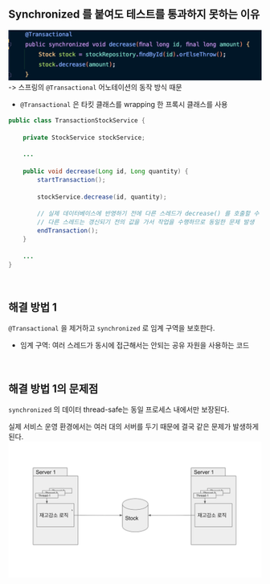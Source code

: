 ## Synchronized 를 붙여도 테스트를 통과하지 못하는 이유
![img.png](./image/img_05.png)
-> 스프링의 `@Transactional` 어노테이션의 동작 방식 때문
* `@Transactional` 은 타킷 클래스를 wrapping 한 프록시 클래스를 사용
~~~java
public class TransactionStockService {
    
    private StockService stockService;
    
    ...
    
    public void decrease(Long id, Long quantity) {
        startTransaction();
        
        stockService.decrease(id, quantity);
        
        // 실제 데이터베이스에 반영하기 전에 다른 스레드가 decrease() 를 호출할 수 있고
        // 다른 스레드는 갱신되기 전의 값을 가서 작업을 수행하므로 동일한 문제 발생
        endTransaction();
    }
    
    ...
}
~~~

<br/>

## 해결 방법 1
`@Transactional` 을 제거하고 `synchronized` 로 임계 구역을 보호한다.
* 임계 구역: 여러 스레드가 동시에 접근해서는 안되는 공유 자원을 사용하는 코드

<br/>

## 해결 방법 1의 문제점
`synchronized` 의 데이터 thread-safe는 동일 프로세스 내에서만 보장된다.

실제 서비스 운영 환경에서는 여러 대의 서버를 두기 때문에 결국 같은 문제가 발생하게 된다.
![img.png](./image/img_06.png)